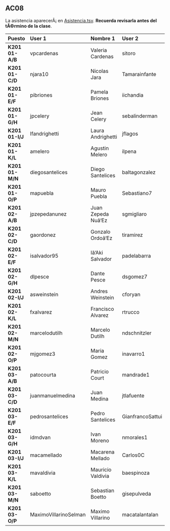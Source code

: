 ## AC08

La asistencia aparecerÃ¡ en [Asistencia.tsv](Asistencia.tsv). **Recuerda revisarla antes del tÃ©rmino de la clase**.

| Puesto | User 1 | Nombre 1 | User 2 | Nombre 2 |
|:-------|:-------|:---------|:-------|:---------|
| **K201 01-A/B** | vpcardenas | Valeria Cardenas | sitoro | Sebastian Toro |
| **K201 01-C/D** | njara10 | Nicolas Jara | Tamarainfante | Tamara Infante |
| **K201 01-E/F** | pibriones | Pamela Briones | iichandia | Ivan Chandia |
| **K201 01-G/H** | jpcelery | Jean Celery | sebalinderman | Sebastian Linderman |
| **K201 01-I/J** | lfandrighetti | Laura Andrighetti | jflagos | Juan Lagos |
| **K201 01-K/L** | amelero | Agustin Melero | ilpena | Ignacio Peã‘A |
| **K201 01-M/N** | diegosantelices | Diego Santelices | baltagonzalez | Baltazar Gonzalez |
| **K201 01-O/P** | mapuebla | Mauro Puebla | Sebastiano7 | Sebastian Mohr |
| **K201 02-A/B** | jpzepedanunez | Juan Zepeda Nuã‘Ez | sgmigliaro | Sebastian Migliaro |
| **K201 02-C/D** | gaordonez | Gonzalo Ordoã‘Ez | tiramirez | Tomas Ramirez |
| **K201 02-E/F** | isalvador95 | Iã‘Aki Salvador | padelabarra | Pedro De La Barra |
| **K201 02-G/H** | dlpesce | Dante Pesce | dsgomez7 | Diego Gomez |
| **K201 02-I/J** | asweinstein | Andres Weinstein | cforyan | Cristobal O'Ryan |
| **K201 02-K/L** | fxalvarez | Francisco Alvarez | rtrucco | Rodrigo Trucco |
| **K201 02-M/N** | marcelodutilh | Marcelo Dutilh | ndschnitzler | Natalia Schnitzler |
| **K201 02-O/P** | mjgomez3 | Maria Gomez | inavarro1 | Isidora Navarro |
| **K201 03-A/B** | patocourta | Patricio Court | mandrade1 | Martin Andrade |
| **K201 03-C/D** | juanmanuelmedina | Juan Medina | jtlafuente | Jose Lafuente |
| **K201 03-E/F** | pedrosantelices | Pedro Santelices | GianfrancoSattui | Gianfranco Sattui |
| **K201 03-G/H** | idmdvan | Ivan Moreno | nmorales1 | Nicolas Morales |
| **K201 03-I/J** | macamellado | Macarena Mellado | Carlos0C | Carlos Cespedes |
| **K201 03-K/L** | mavaldivia | Mauricio Valdivia | baespinoza | Benjamin Espinoza |
| **K201 03-M/N** | saboetto | Sebastian Boetto | gisepulveda |  Sepulveda |
| **K201 03-O/P** | MaximoVillarinoSelman | Maximo Villarino | macatalantalan | Macarena Catalan |